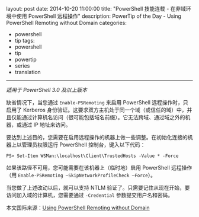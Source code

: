 ﻿layout: post
date: 2014-10-20 11:00:00
title: "PowerShell 技能连载 - 在非域环境中使用 PowerShell 远程操作"
description: PowerTip of the Day - Using PowerShell Remoting without Domain
categories:
- powershell
- tip
tags:
- powershell
- tip
- powertip
- series
- translation
---
_适用于 PowerShell 3.0 及以上版本_

缺省情况下，当您通过 `Enable-PSRemoting` 来启用 PowerShell 远程操作时，只启用了 Kerberos 身份验证。这要求双方主机处于同一个域（或信任的域）中，并且仅能通过计算机名访问（很可能包括域名前缀）。它无法跨域、通过域之外的机器，或通过 IP 地址来访问。

要达到上述目的，您需要在启用远程操作的机器上做一些调整。在初始化连接的机器上以管理员权限运行 PowerShell 控制台，键入以下代码：

    PS> Set-Item WSMan:\localhost\Client\TrustedHosts -Value * -Force 

如果该路径不可用，您可能需要在该机器上（临时地）启用 PowerShell 远程操作（用 `Enable-PSRemoting –SkipNetworkProfileCheck –Force`）。

当您做了上述改动以后，就可以支持 NTLM 验证了。只需要记住从现在开始，要访问加入域的计算机，您需要通过 `-Credential` 参数提交用户名和密码。

<!--more-->
本文国际来源：[Using PowerShell Remoting without Domain](http://powershell.com/cs/blogs/tips/archive/2014/10/20/using-powershell-remoting-without-domain.aspx)
